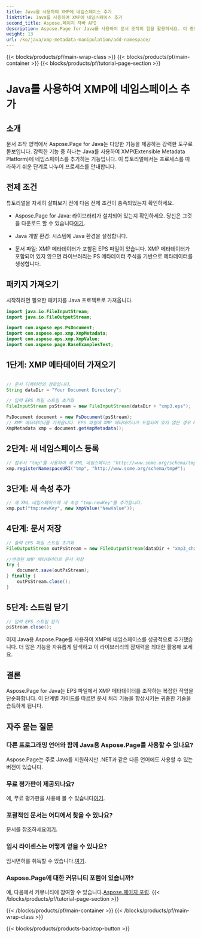 ```yaml
---
title: Java를 사용하여 XMP에 네임스페이스 추가
linktitle: Java를 사용하여 XMP에 네임스페이스 추가
second_title: Aspose.페이지 자바 API
description: Aspose.Page for Java를 사용하여 문서 조작의 힘을 활용하세요. 이 종합 가이드에서 XMP 네임스페이스를 쉽게 추가하는 방법을 알아보세요.
weight: 13
url: /ko/java/xmp-metadata-manipulation/add-namespace/
---
```


{{< blocks/products/pf/main-wrap-class >}}
{{< blocks/products/pf/main-container >}}
{{< blocks/products/pf/tutorial-page-section >}}

# Java를 사용하여 XMP에 네임스페이스 추가


## 소개

문서 조작 영역에서 Aspose.Page for Java는 다양한 기능을 제공하는 강력한 도구로 돋보입니다. 강력한 기능 중 하나는 Java를 사용하여 XMP(Extensible Metadata Platform)에 네임스페이스를 추가하는 기능입니다. 이 튜토리얼에서는 프로세스를 따라하기 쉬운 단계로 나누어 프로세스를 안내합니다.

## 전제 조건

튜토리얼을 자세히 살펴보기 전에 다음 전제 조건이 충족되었는지 확인하세요.

-  Aspose.Page for Java: 라이브러리가 설치되어 있는지 확인하세요. 당신은 그것을 다운로드 할 수 있습니다[여기](https://releases.aspose.com/page/java/).

- Java 개발 환경: 시스템에 Java 환경을 설정합니다.

- 문서 파일: XMP 메타데이터가 포함된 EPS 파일이 있습니다. XMP 메타데이터가 포함되어 있지 않으면 라이브러리는 PS 메타데이터 주석을 기반으로 메타데이터를 생성합니다.

## 패키지 가져오기

시작하려면 필요한 패키지를 Java 프로젝트로 가져옵니다.

```java
import java.io.FileInputStream;
import java.io.FileOutputStream;

import com.aspose.eps.PsDocument;
import com.aspose.eps.xmp.XmpMetadata;
import com.aspose.eps.xmp.XmpValue;
import com.aspose.page.BaseExamplesTest;
```

## 1단계: XMP 메타데이터 가져오기

```java

// 문서 디렉터리의 경로입니다.
String dataDir = "Your Document Directory";

// 입력 EPS 파일 스트림 초기화
FileInputStream psStream = new FileInputStream(dataDir + "xmp3.eps");

PsDocument document = new PsDocument(psStream);
// XMP 메타데이터를 가져옵니다. EPS 파일에 XMP 메타데이터가 포함되어 있지 않은 경우 PS 메타데이터 주석(%%Creator, %%CreateDate, %%Title 등)의 값으로 채워진 새 파일을 만듭니다.
XmpMetadata xmp = document.getXmpMetadata();
```

## 2단계: 새 네임스페이스 등록

```java
// 접두사 "tmp"를 사용하여 새 XML 네임스페이스 "http://www.some.org/schema/tmp#"를 추가합니다.
xmp.registerNamespaceURI("tmp", "http://www.some.org/schema/tmp#");
```

## 3단계: 새 속성 추가

```java
// 새 XML 네임스페이스에 새 속성 "tmp:newKey"를 추가합니다.
xmp.put("tmp:newKey", new XmpValue("NewValue"));
```

## 4단계: 문서 저장

```java
// 출력 EPS 파일 스트림 초기화
FileOutputStream outPsStream = new FileOutputStream(dataDir + "xmp3_changed.eps");

//변경된 XMP 메타데이터로 문서 저장
try {
    document.save(outPsStream);
} finally {
    outPsStream.close();
}
```

## 5단계: 스트림 닫기

```java
// 입력 EPS 스트림 닫기
psStream.close();
```

이제 Java용 Aspose.Page를 사용하여 XMP에 네임스페이스를 성공적으로 추가했습니다. 더 많은 기능을 자유롭게 탐색하고 이 라이브러리의 잠재력을 최대한 활용해 보세요.

## 결론

Aspose.Page for Java는 EPS 파일에서 XMP 메타데이터를 조작하는 복잡한 작업을 단순화합니다. 이 단계별 가이드를 따르면 문서 처리 기능을 향상시키는 귀중한 기술을 습득하게 됩니다.

## 자주 묻는 질문

### 다른 프로그래밍 언어와 함께 Java용 Aspose.Page를 사용할 수 있나요?
Aspose.Page는 주로 Java를 지원하지만 .NET과 같은 다른 언어에도 사용할 수 있는 버전이 있습니다.

### 무료 평가판이 제공되나요?
 예, 무료 평가판을 사용해 볼 수 있습니다[여기](https://releases.aspose.com/).

### 포괄적인 문서는 어디에서 찾을 수 있나요?
 문서를 참조하세요[여기](https://reference.aspose.com/page/java/).

### 임시 라이센스는 어떻게 얻을 수 있나요?
 임시면허를 취득할 수 있습니다.[여기](https://purchase.aspose.com/temporary-license/).

### Aspose.Page에 대한 커뮤니티 포럼이 있습니까?
 예, 다음에서 커뮤니티에 참여할 수 있습니다.[Aspose.페이지 포럼](https://forum.aspose.com/c/page/39).
{{< /blocks/products/pf/tutorial-page-section >}}

{{< /blocks/products/pf/main-container >}}
{{< /blocks/products/pf/main-wrap-class >}}

{{< blocks/products/products-backtop-button >}}
